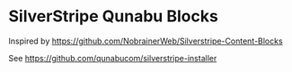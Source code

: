 # SilverStripe Qunabu Blocks

Inspired by https://github.com/NobrainerWeb/Silverstripe-Content-Blocks

See https://github.com/qunabucom/silverstripe-installer 